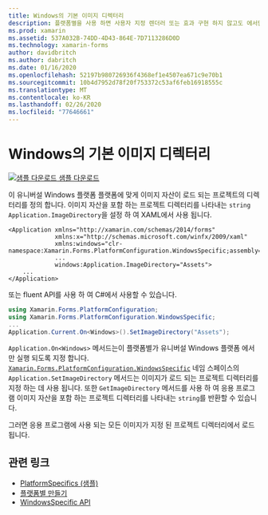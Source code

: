 ```yaml
---
title: Windows의 기본 이미지 디렉터리
description: 플랫폼별을 사용 하면 사용자 지정 렌더러 또는 효과 구현 하지 않고도 에서만 특정 플랫폼에서 사용할 수 있는 기능을 사용할 수 있습니다. 이 문서에서는 이미지 자산이 로드 될 프로젝트의 디렉터리를 정의 하는 Windows 플랫폼별를 사용 하는 방법을 설명 합니다.
ms.prod: xamarin
ms.assetid: 537A032B-74DD-4D43-864E-7D7113286D0D
ms.technology: xamarin-forms
author: davidbritch
ms.author: dabritch
ms.date: 01/16/2020
ms.openlocfilehash: 52197b980726936f4368ef1e4507ea671c9e70b1
ms.sourcegitcommit: 10b4d7952d78f20f753372c53af6feb16918555c
ms.translationtype: MT
ms.contentlocale: ko-KR
ms.lasthandoff: 02/26/2020
ms.locfileid: "77646661"
---
```

# <a name="default-image-directory-on-windows"></a>Windows의 기본 이미지 디렉터리

[![샘플 다운로드](~/media/shared/download.png) 샘플 다운로드](https://docs.microsoft.com/samples/xamarin/xamarin-forms-samples/userinterface-platformspecifics)

이 유니버설 Windows 플랫폼 플랫폼에 맞게 이미지 자산이 로드 되는 프로젝트의 디렉터리를 정의 합니다. 이미지 자산을 포함 하는 프로젝트 디렉터리를 나타내는 `string` `Application.ImageDirectory`을 설정 하 여 XAML에서 사용 됩니다.

```xaml
<Application xmlns="http://xamarin.com/schemas/2014/forms"
             xmlns:x="http://schemas.microsoft.com/winfx/2009/xaml"
             xmlns:windows="clr-namespace:Xamarin.Forms.PlatformConfiguration.WindowsSpecific;assembly=Xamarin.Forms.Core"
             ...
             windows:Application.ImageDirectory="Assets">
    ...
</Application>
```

또는 fluent API를 사용 하 여 C#에서 사용할 수 있습니다.

```csharp
using Xamarin.Forms.PlatformConfiguration;
using Xamarin.Forms.PlatformConfiguration.WindowsSpecific;
...
Application.Current.On<Windows>().SetImageDirectory("Assets");
```

`Application.On<Windows>` 메서드는이 플랫폼별가 유니버설 Windows 플랫폼 에서만 실행 되도록 지정 합니다. [`Xamarin.Forms.PlatformConfiguration.WindowsSpecific`](xref:Xamarin.Forms.PlatformConfiguration.WindowsSpecific) 네임 스페이스의 `Application.SetImageDirectory` 메서드는 이미지가 로드 되는 프로젝트 디렉터리를 지정 하는 데 사용 됩니다. 또한 `GetImageDirectory` 메서드를 사용 하 여 응용 프로그램 이미지 자산을 포함 하는 프로젝트 디렉터리를 나타내는 `string`를 반환할 수 있습니다.

그러면 응용 프로그램에 사용 되는 모든 이미지가 지정 된 프로젝트 디렉터리에서 로드 됩니다.

## <a name="related-links"></a>관련 링크

- [PlatformSpecifics (샘플)](https://docs.microsoft.com/samples/xamarin/xamarin-forms-samples/userinterface-platformspecifics)
- [플랫폼별 만들기](~/xamarin-forms/platform/platform-specifics/index.md#creating-platform-specifics)
- [WindowsSpecific API](xref:Xamarin.Forms.PlatformConfiguration.WindowsSpecific)
